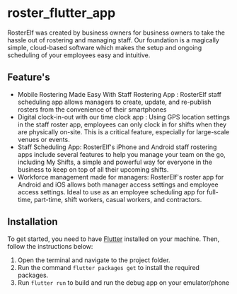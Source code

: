 # roster_flutter_app

RosterElf was created by business owners for business owners to take the hassle out of rostering and managing staff. Our foundation is a magically simple, cloud-based software which makes the setup and ongoing scheduling of your employees easy and intuitive.

## Feature's

- Mobile Rostering Made Easy With Staff Rostering App : RosterElf staff scheduling app allows managers to create, update, and re-publish rosters from the convenience of their smartphones
- Digital clock-in-out with our time clock app : Using GPS location settings in the staff roster app, employees can only clock in for shifts when they are physically on-site. This is a critical feature, especially for large-scale venues or events.
- Staff Scheduling App:  RosterElf's iPhone and Android staff rostering apps include several features to help you manage your team on the go, including My Shifts, a simple and powerful way for everyone in the business to keep on top of all their upcoming shifts.
- Workforce management made for managers: RosterElf's roster app for Android and iOS allows both manager access settings and employee access settings. Ideal to use as an employee scheduling app for full-time, part-time, shift workers, casual workers, and contractors. 

## Installation
To get started, you need to have [Flutter](https://flutter.dev/docs/get-started/install) installed on your machine. Then, follow the instructions below:

1. Open the terminal and navigate to the project folder.
2. Run the command `flutter packages get` to install the required packages.
3. Run `flutter run` to build and run the debug app on your emulator/phone

